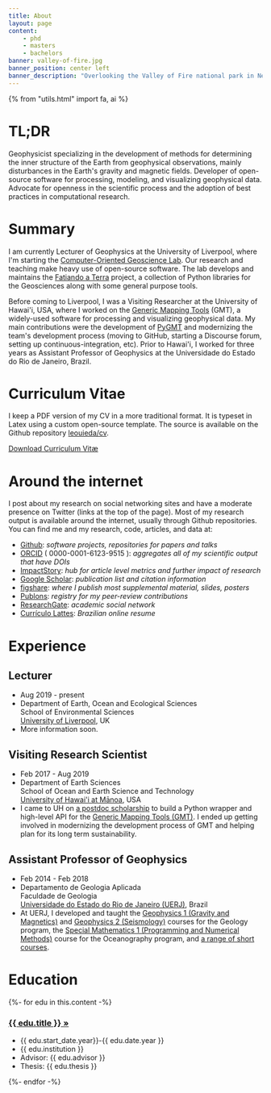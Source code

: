 ```yaml
---
title: About
layout: page
content:
    - phd
    - masters
    - bachelors
banner: valley-of-fire.jpg
banner_position: center left
banner_description: "Overlooking the Valley of Fire national park in Nevada, USA."
---
```



{% from "utils.html" import fa, ai %}

# TL;DR

Geophysicist specializing in the development of methods for determining the
inner structure of the Earth from geophysical observations, mainly disturbances
in the Earth's gravity and magnetic fields. Developer of open-source software
for processing, modeling, and visualizing geophysical data. Advocate for
openness in the scientific process and the adoption of best practices in
computational research.

# Summary

I am currently Lecturer of Geophysics at the University of Liverpool, where I'm
starting the <a href="https://www.compgeolab.org">Computer-Oriented Geoscience
Lab</a>. Our research and teaching make heavy use of open-source software. The
lab develops and maintains the [Fatiando a Terra](https://www.fatiando.org)
project, a collection of Python libraries for the Geosciences along with some
general purpose tools.

Before coming to Liverpool, I was a Visiting Researcher at the University of
Hawai'i, USA, where I worked on the <a
href="https://www.generic-mapping-tools.org">Generic Mapping Tools</a> (GMT), a
widely-used software for processing and visualizing geophysical data. My main
contributions were the development of [PyGMT](https://www.pygmt.org) and
modernizing the team's development process (moving to GitHub, starting a
Discourse forum, setting up continuous-integration, etc). Prior to Hawai'i, I
worked for three years as Assistant Professor of Geophysics at the Universidade
do Estado do Rio de Janeiro, Brazil.

# Curriculum Vitae

I keep a PDF version of my CV in a more traditional format.
It is typeset in Latex using a custom open-source template.
The source is available on the Github repository
[leouieda/cv](https://github.com/leouieda/cv).

<a href="https://www.leouieda.com/cv/leonardo_uieda_cv.pdf" target="_blank" type="application/pdf" rel="external noopener noreferrer"><i class="fa fa-file-pdf-o"></i> Download Curriculum Vitæ</a>


# Around the internet

I post about my research on social networking sites and have a moderate
presence on Twitter (links at the top of the page).
Most of my research output is available around the internet, usually through
Github repositories.
You can find me and my research, code, articles, and data at:

<ul class="fa-ul">

<li><i class="fa-li fa fa-github fa-fw"></i>
<a href="https://github.com/leouieda">Github</a>:
<em>software projects, repositories for papers and talks</em>
</li>

<li><i class="fa-li ai ai-orcid fa-fw"></i>
<a href="http://orcid.org/0000-0001-6123-9515">ORCID</a> ( 0000-0001-6123-9515 ):
<em>aggregates all of my scientific output that have DOIs</em>
</li>

<li><i class="fa-li ai ai-impactstory fa-fw"></i>
<a href="https://impactstory.org/u/0000-0001-6123-9515">ImpactStory</a>:
<em>hub for article level metrics and further impact of research</em>
</li>

<li><i class="fa-li ai ai-google-scholar fa-fw"></i>
<a href="http://scholar.google.com/citations?user=qfmPrUEAAAAJ">Google Scholar</a>:
<em>publication list and citation information</em>
</li>

<li><i class="fa-li ai ai-figshare fa-fw"></i>
<a href="http://figshare.com/authors/Leonardo%20Uieda/97471">figshare</a>:
<em>where I publish most supplemental material, slides, posters</em>
</li>

<li><i class="fa-li ai ai-publons fa-fw"></i>
<a href="https://publons.com/a/1328468/">Publons</a>:
<em>registry for my peer-review contributions</em>
</li>

<li><i class="fa-li ai ai-researchgate fa-fw"></i>
<a href="https://www.researchgate.net/profile/Leonardo_Uieda">ResearchGate</a>:
<em>academic social network</em>
</li>

<li><i class="fa-li ai ai-lattes fa-fw"></i>
<a href="http://lattes.cnpq.br/8939551682050504">Currículo Lattes</a>:
<em>Brazilian online resume</em>
</li>

</ul>


# Experience

## Lecturer

<ul class="fa-ul">
    <li><i class="fa-li fa fa-calendar fa-fw"></i>
        Aug 2019 - present
    </li>
    <li><i class="fa-li fa fa-university fa-fw"></i>
        Department of Earth, Ocean and Ecological Sciences
        <br>
        School of Environmental Sciences
        <br>
        <a href="https://www.liverpool.ac.uk/earth-ocean-and-ecological-sciences/">University of Liverpool</a>, UK
    </li>
    <li><i class="fa-li fa fa-info-circle fa-fw"></i>
        More information soon.
    </li>
</ul>

## Visiting Research Scientist

<ul class="fa-ul">
    <li><i class="fa-li fa fa-calendar fa-fw"></i>
        Feb 2017 - Aug 2019
    </li>
    <li><i class="fa-li fa fa-university fa-fw"></i>
        Department of Earth Sciences
        <br>
        School of Ocean and Earth Science and Technology
        <br>
        <a href="http://www.soest.hawaii.edu/GG/index.html">University of Hawai'i at Mānoa</a>, USA
    </li>
    <li><i class="fa-li fa fa-info-circle fa-fw"></i>
        I came to UH on <a href="/blog/hawaii-gmt-postdoc.html">a
        postdoc scholarship</a> to build a Python wrapper and high-level API
        for the <a href="https://www.generic-mapping-tools.org">Generic Mapping Tools
        (GMT)</a>. I ended up getting involved in modernizing the development process of
        GMT and helping plan for its long term sustainability.
    </li>
</ul>

## Assistant Professor of Geophysics

<ul class="fa-ul">
    <li><i class="fa-li fa fa-calendar fa-fw"></i>
        Feb 2014 - Feb 2018
    </li>
    <li><i class="fa-li fa fa-university fa-fw"></i>
        Departamento de Geologia Aplicada
        <br>
        Faculdade de Geologia
        <br>
        <a href="http://www.uerj.br">Universidade do Estado do Rio de Janeiro (UERJ)</a>, Brazil
    </li>
    <li><i class="fa-li fa fa-info-circle fa-fw"></i>
        At UERJ, I developed and taught the
        <a href="/teaching/geofisica1.html">Geophysics 1 (Gravity and
        Magnetics)</a> and
        <a href="/teaching/geofisica2.html">Geophysics 2 (Seismology)</a>
        courses for the Geology program, the
        <a href="/teaching/matematica-especial.html">Special Mathematics 1
        (Programming and Numerical Methods)</a> course for the Oceanography
        program, and <a href="/teaching">a range of short courses</a>.
    </li>
</ul>


# Education

<div>
    {%- for edu in this.content -%}
        <h3><a href="{{ edu.url }}">{{ edu.title }}  »</a></h3>
        <ul class="fa-ul">
            <li><i class="fa-li fa fa-calendar fa-fw"></i>
                {{ edu.start_date.year}}-{{ edu.date.year }}
            </li>
            <li><i class="fa-li fa fa-university fa-fw"></i>
                {{ edu.institution }}
            </li>
            <li><i class="fa-li fa fa-graduation-cap fa-fw"></i>
                Advisor: {{ edu.advisor }}
            </li>
            <li><i class="fa-li fa fa-book fa-fw"></i>
                Thesis: {{ edu.thesis }}
            </li>
        </ul>
    {%- endfor -%}
</div>
